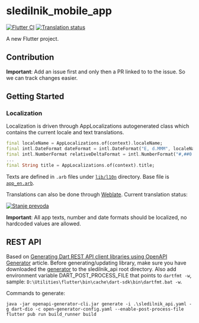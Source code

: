 # sledilnik_mobile_app

[![Flutter CI](https://github.com/sledilnik/mobile-app/workflows/Flutter%20CI/badge.svg)](https://github.com/sledilnik/mobile-app/actions?query=workflow%3A%22Flutter+CI%22)
[![Translation status](https://hosted.weblate.org/widgets/sledilnik/-/mobile-app/svg-badge.svg)](https://hosted.weblate.org/engage/sledilnik/mobile-app/)

A new Flutter project.

## Contribution

**Important**: Add an issue first and only then a PR linked to to the issue. So we can track changes easier.

## Getting Started

### Localization

Localization is driven through AppLocalizations autogenerated class which contains the current locale and text translations.

```dart
final localeName = AppLocalizations.of(context).localeName;
final intl.DateFormat dateFormat = intl.DateFormat("E, d.MMM", localeName);
final intl.NumberFormat relativeDeltaFormat = intl.NumberFormat("#,##0.0", localeName);
...
final String title = AppLocalizations.of(context).title;
```

Texts are defined in `.arb` files under [`lib/l10n`](sledilnik_mobile_app/lib/l10n/)  directory. Base file is [`app_en.arb`](sledilnik_mobile_app/lib/l10n/app_en.arb).

Translations can also be done through [Weblate](https://hosted.weblate.org/projects/sledilnik/mobile-app/). Current translation status:

[![Stanje prevoda](https://hosted.weblate.org/widgets/sledilnik/-/mobile-app/multi-auto.svg)](https://hosted.weblate.org/projects/sledilnik/mobile-app/)

**Important**: All app texts, number and date formats should be localized, no hardcoded values are allowed.

## REST API

Based on [Generating Dart REST API client libraries using OpenAPI Generator](https://medium.com/@rtlsilva/generating-dart-rest-api-client-libraries-using-openapi-generator-9b3dc517e68c) article.
Before generating/updating library, make sure you have downloaded the [generator](https://medium.com/@rtlsilva/generating-dart-rest-api-client-libraries-using-openapi-generator-9b3dc517e68c) to the sledilnik_api root directory.
Also add environment variable DART_POST_PROCESS_FILE that points to `dartfmt -w`, sample: `D:\Utilities\flutter\bin\cache\dart-sdk\bin\dartfmt.bat -w`.

Commands to generate:
```
java -jar openapi-generator-cli.jar generate -i .\sledilnik_api.yaml -g dart-dio -c open-generator-config.yaml --enable-post-process-file
flutter pub run build_runner build
```